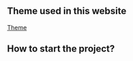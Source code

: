 ## Theme used in this website

[Theme](https://github.com/xriley/CoderDocs-Theme)

## How to start the project?